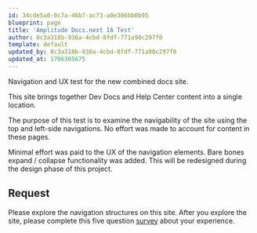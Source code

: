 ```yaml
---
id: 34cde5a0-0c7a-46b7-ac73-a0e306bb0b95
blueprint: page
title: 'Amplitude Docs.next IA Test'
author: 0c3a318b-936a-4cbd-8fdf-771a90c297f0
template: default
updated_by: 0c3a318b-936a-4cbd-8fdf-771a90c297f0
updated_at: 1706305675
---
```

Navigation and UX test for the new combined docs site.

This site brings together Dev Docs and Help Center content into a single location.

The purpose of this test is to examine the navigability of the site using the top and left-side navigations. No effort was made to account for content in these pages.

Minimal effort was paid to the UX of the navigation elements. Bare bones expand / collapse functionality was added. This will be redesigned  during the design phase of this project.

## Request

Please explore the navigation structures on this site. After you explore the site, please complete this five question <a href ="https://forms.gle/1RFN84jLZk76CMVP8" class="text-blue-800" target="_blank">survey</a> about your experience.
